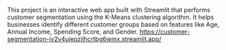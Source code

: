 This project is an interactive web app built with Streamlit that performs customer segmentation using the K-Means clustering algorithm. It helps businesses identify different customer groups based on features like Age, Annual Income, Spending Score, and Gender.
https://customer-segmentation-jv2v4ujepzilhcrtbg6wmx.streamlit.app/
